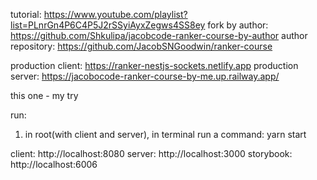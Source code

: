 tutorial: https://www.youtube.com/playlist?list=PLnrGn4P6C4P5J2rSSyiAyxZegws4SS8ey
fork by author: https://github.com/Shkulipa/jacobcode-ranker-course-by-author
author repository: https://github.com/JacobSNGoodwin/ranker-course

production client: https://ranker-nestjs-sockets.netlify.app
production server: https://jacobocode-ranker-course-by-me.up.railway.app/

this one - my try

run: 
1. in root(with client and server), in terminal run a command: yarn start

client: http://localhost:8080
server: http://localhost:3000
storybook: http://localhost:6006